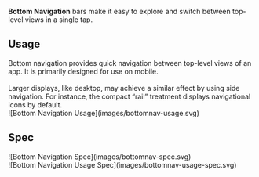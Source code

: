**Bottom Navigation** bars make it easy to explore and switch between top-level views in a single tap.

## Usage
<div data-insert-component="ImageGrid">
  <div class="mb-16">
    Bottom navigation provides quick navigation between top-level views of an app. It is primarily designed for use on mobile.
    <br /><br />
    Larger displays, like desktop, may achieve a similar effect by using side navigation. For instance, the compact “rail” treatment displays navigational icons by default.
  </div>
  <div class="img-block">
    ![Bottom Navigation Usage](images/bottomnav-usage.svg)
  </div>
</div>

## Spec

<div data-insert-component="ImageGrid">
  <div class="img-block">
    ![Bottom Navigation Spec](images/bottomnav-spec.svg)
    <div class="img-width-initial mt-16">
      ![Bottom Navigation Usage Spec](images/bottomnav-usage-spec.svg)
    </div>
  </div>
  <div>
  </div>
  <div>
  </div>
</div>
